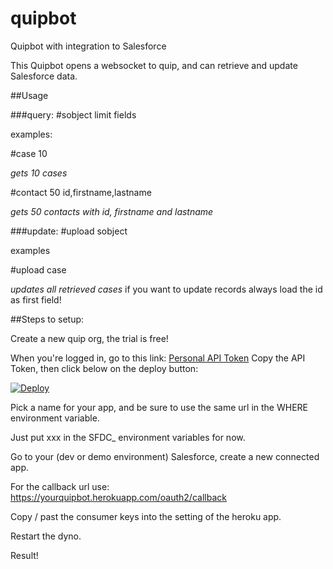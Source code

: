 # quipbot
Quipbot with integration to Salesforce

This Quipbot opens a websocket to quip, and can retrieve and update Salesforce data.


##Usage

###query:
\#sobject limit fields

examples:

\#case 10

*gets 10 cases*

\#contact 50 id,firstname,lastname

*gets 50 contacts with id, firstname and lastname*

###update:
\#upload sobject

examples

\#upload case

*updates all retrieved cases* 
if you want to update records always load the id as first field!

##Steps to setup:

Create a new quip org, the trial is free!

When you're logged in, go to this link: <a href="https://quip.com/api/personal-token" target="new">Personal API Token</a>
Copy the API Token, then click below on the deploy button:


[![Deploy](https://www.herokucdn.com/deploy/button.svg)](https://heroku.com/deploy)

Pick a name for your app, and be sure to use the same url in the WHERE environment variable.

Just put xxx in the SFDC_ environment variables for now.

Go to your (dev or demo environment) Salesforce, create a new connected app.

For the callback url use: https://yourquipbot.herokuapp.com/oauth2/callback

Copy / past the consumer keys into the setting of the heroku app.

Restart the dyno.





Result!
